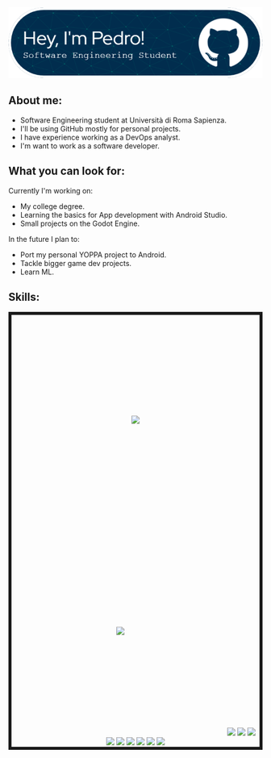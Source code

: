 <img src="github-header-image (6).png" alt="drawing"/>

## About me:
- Software Engineering student at Università di Roma Sapienza.
- I'll be using GitHub mostly for personal projects. 
- I have experience working as a DevOps analyst.
- I'm want to work as a software developer.

## What you can look for:
Currently I'm working on:
- My college degree.
- Learning the basics for App development with Android Studio.
- Small projects on the Godot Engine.

In the future I plan to:
- Port my personal YOPPA project to Android.
- Tackle bigger game dev projects.
- Learn ML.

## Skills:
<div align="center" style="display:inline-block; border:6px solid">
  <img style="margin:200px" src="https://cdn.jsdelivr.net/gh/devicons/devicon/icons/python/python-original.svg" height="60" >
  <img src="https://cdn.jsdelivr.net/gh/devicons/devicon/icons/c/c-original.svg" style="margin:200px" height="60">
  <img src="https://cdn.jsdelivr.net/gh/devicons/devicon/icons/javascript/javascript-original.svg"  height="60">
  <img src="https://cdn.jsdelivr.net/gh/devicons/devicon/icons/blender/blender-original.svg"  height="60">
  <img src="https://cdn.jsdelivr.net/gh/devicons/devicon/icons/godot/godot-plain-wordmark.svg"  height="60">
  <img src="https://cdn.jsdelivr.net/gh/devicons/devicon/icons/docker/docker-plain-wordmark.svg" height="60">
  <img src="https://cdn.jsdelivr.net/gh/devicons/devicon/icons/postgresql/postgresql-plain-wordmark.svg" height="60">
  <img src="https://cdn.jsdelivr.net/gh/devicons/devicon/icons/linux/linux-plain.svg" height="60">
  <img src="https://cdn.jsdelivr.net/gh/devicons/devicon/icons/bash/bash-original.svg" height="60">
  <img src="https://cdn.jsdelivr.net/gh/devicons/devicon/icons/ruby/ruby-plain-wordmark.svg" height="60">
  <img src="https://cdn.jsdelivr.net/gh/devicons/devicon/icons/java/java-original.svg" height="60">
</div>
